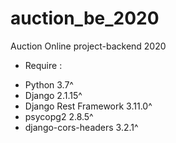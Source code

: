 # auction_be_2020
Auction Online project-backend 2020

- Require :
+ Python 3.7^
+ Django 2.1.15^
+ Django Rest Framework 3.11.0^
+ psycopg2 2.8.5^
+ django-cors-headers 3.2.1^
